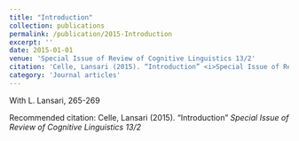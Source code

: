 ```yaml
---
title: "Introduction"
collection: publications
permalink: /publication/2015-Introduction
excerpt: ''
date: 2015-01-01
venue: 'Special Issue of Review of Cognitive Linguistics 13/2'
citation: 'Celle, Lansari (2015). “Introduction” <i>Special Issue of Review of Cognitive Linguistics 13/2</i>'
category: 'Journal articles'
---
```

With L. Lansari, 265-269

Recommended citation: Celle, Lansari (2015). “Introduction” <i>Special Issue of Review of Cognitive Linguistics 13/2</i>